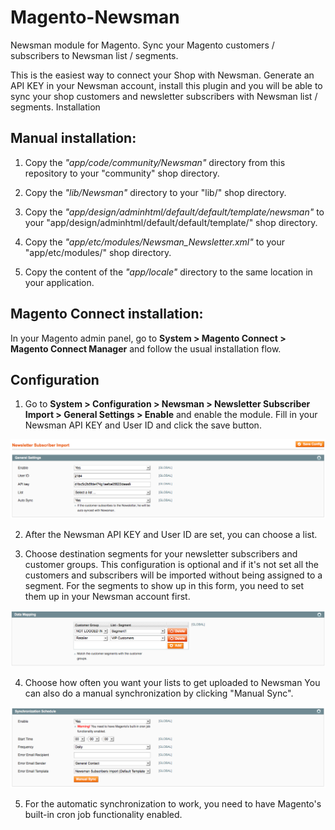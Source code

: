 # Magento-Newsman

Newsman module for Magento. Sync your Magento customers / subscribers to Newsman list / segments. 

This is the easiest way to connect your Shop with Newsman. Generate an API KEY in your Newsman account, install this plugin and you will be able to sync your shop customers and newsletter subscribers with Newsman list / segments.
Installation

## Manual installation: 
1. Copy the *"app/code/community/Newsman"* directory from this repository to your "community" shop directory.

2. Copy the *"lib/Newsman"* directory to your "lib/" shop directory.

3. Copy the *"app/design/adminhtml/default/default/template/newsman"* to your "app/design/adminhtml/default/default/template/" shop directory.

4. Copy the *"app/etc/modules/Newsman_Newsletter.xml"* to your "app/etc/modules/" shop directory.

5. Copy the content of the *"app/locale"* directory to the same location in your application.
	
## Magento Connect installation:
In your Magento admin panel, go to **System > Magento Connect > Magento Connect Manager** and follow the usual installation flow.
	
## Configuration
1. Go to **System > Configuration > Newsman > 
Newsletter Subscriber Import > General Settings > Enable** and enable the module. Fill in your Newsman API KEY and User ID and click the save button.

  ![General Settings](https://raw.githubusercontent.com/Newsman/Magento-Newsman/master/assests/general_settings.png)

2. After the Newsman API KEY and User ID are set, you can choose a list.

3. Choose destination segments for your newsletter subscribers and customer groups. This configuration is optional and if it's not set all the customers and subscribers will be imported without being assigned to a segment. For the segments to show up in this form, you need to set them up in your Newsman account first.

  ![Data Mapping](https://raw.githubusercontent.com/Newsman/Magento-Newsman/master/assests/data_mapping.png)

4. Choose how often you want your lists to get uploaded to Newsman You can also do a manual synchronization by clicking "Manual Sync".

  ![Synchronization Schedule](https://raw.githubusercontent.com/Newsman/Magento-Newsman/master/assests/synchronization_schedule.png)

5. For the automatic synchronization to work, you need to have Magento's built-in cron job functionality enabled.
